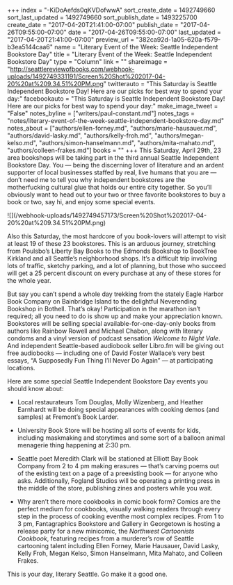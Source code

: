 +++
index = "-KiDoAefds0qKVDofwwA"
sort_create_date = 1492749660
sort_last_updated = 1492749660
sort_publish_date = 1493225700
create_date = "2017-04-20T21:41:00-07:00"
publish_date = "2017-04-26T09:55:00-07:00"
date = "2017-04-26T09:55:00-07:00"
last_updated = "2017-04-20T21:41:00-07:00"
preview_url = "382ca92d-1a05-620a-f579-b3ea5144caa6"
name = "Literary Event of the Week: Seattle Independent Bookstore Day"
title = "Literary Event of the Week: Seattle Independent Bookstore Day"
type = "Column"
link = ""
shareimage = "http://seattlereviewofbooks.com/webhook-uploads/1492749331191/Screen%20Shot%202017-04-20%20at%209.34.51%20PM.png"
twitterauto = "This Saturday is Seattle Independent Bookstore Day! Here are our picks for best way to spend your day:"
facebookauto = "This Saturday is Seattle Independent Bookstore Day! Here are our picks for best way to spend your day:"
make_image_tweet = "False"
notes_byline = ["writers/paul-constant.md"]
notes_tags = "notes/literary-event-of-the-week-seattle-independent-bookstore-day.md"
notes_about = ["authors/ellen-forney.md", "authors/marie-hausauer.md", "authors/david-lasky.md", "authors/kelly-froh.md", "authors/megan-kelso.md", "authors/simon-hanselmann.md", "authors/mita-mahato.md", "authors/colleen-frakes.md"]
books = ""
+++
This Saturday, April 29th, 23 area bookshops will be taking part in the third annual Seattle Independent Bookstore Day. You — being the discerning lover of literature and an ardent supporter of local businesses staffed by real, live humans that you are — don’t need me to tell you why independent bookstores are the motherfucking cultural glue that holds our entire city together. So you’ll obviously want to head out to your two or three favorite bookstores to buy a book or two, say hi, and enjoy some special events.

<p class = "image-left">![](/webhook-uploads/1492749457173/Screen%20Shot%202017-04-20%20at%209.34.51%20PM.png)</p>

Also this Saturday, the most hardcore of you book-lovers will attempt to visit at least 19 of these 23 bookstores. This is an arduous journey, stretching from Poulsbo’s Liberty Bay Books to the Edmonds Bookshop to BookTree Kirkland and all Seattle’s neighborhood shops. It’s a difficult trip involving lots of traffic, sketchy parking, and a lot of planning, but those who succeed will get a 25 percent discount on every purchase at any of these stores for the whole year.

But say you can’t spend a whole day trekking from the stately Eagle Harbor Book Company on Bainbridge Island to the delightful Neverending Bookshop in Bothell. That’s okay! Participation in the marathon isn’t required; all you need to do is show up and make your appreciation known. Bookstores will be selling special available-for-one-day-only books from authors like Rainbow Rowell and Michael Chabon, along with literary condoms and a vinyl version of podcast sensation *Welcome to Night Vale*. And independent Seattle-based audiobook seller Libro.fm will be giving out free audiobooks — including one of David Foster Wallace’s very best essays, “A Supposedly Fun Thing I’ll Never Do Again” — at participating locations.

Here are some special Seattle Independent Bookstore Day events you should know about:

* Local restaurateurs Tom Douglas, Molly Wizenberg, and Heather Earnhardt will be doing special appearances with cooking demos (and samples) at Fremont’s Book Larder.

* University Book Store will be hosting all sorts of events for kids, including maskmaking and storytimes and some sort of a balloon animal menagerie thing happening at 2:30 pm.

* Seattle poet Meredith Clark will be stationed at Elliott Bay Book Company from 2 to 4 pm making erasures — that’s carving poems out of the existing text on a page of a preexisting book — for anyone who asks. Additionally, Fogland Studios will be operating a printing press in the middle of the store, publishing zines and posters while you wait.

* Why aren’t there more cookbooks in comic book form? Comics are the perfect medium for cookbooks, visually walking readers through every step in the process of cooking eventhe most complex recipes. From 1 to 3 pm, Fantagraphics Bookstore and Gallery in Georgetown is hosting a release party for a new minicomic, the *Northwest Cartoonists Cookbook*, featuring recipes from a murderer’s row of Seattle cartooning talent including Ellen Forney, Marie Hausauer, David Lasky, Kelly Froh, Megan Kelso, Simon Hanselmann, Mita Mahato, and Colleen Frakes.

This is your day, literary Seattle. Go make it a good one.
